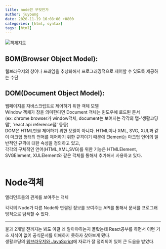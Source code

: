 ```yaml
---
title: node란 무엇인가
author: juyoung
date: 2020-11-19 16:08:00 +0800
categories: [html, syntax]
tags: [html]
---
```


![객체지도](https://s3.ap-northeast-2.amazonaws.com/opentutorials-user-file/module/904/2234.png)
  
  ## BOM(Browser Object Model): 
  웹브라우저의 창이나 프래임을 추상화해서 프로그래밍적으로 제어할 수 있도록 제공하는 수단
<br />  

  ## DOM(Document Object Model): 
웹페이지를 자바스크립트로 제어하기 위한 객체 모델
<br />
Window 객체가 창을 의미한다면 Document 객체는 윈도우에 로드된 문서<br />
(ex: chrome browser가 window객체, document는 보여지는 각각의 탭-'생활코딩탭', 'react api reference탭' 등등)
<br />
DOM은 HTML만을 제어하기 위한 모델이 아니다. HTML이나 XML, SVG, XUL과 같이 마크업 형태의 언어를 제어하기 위한 규격이기 때문에 Element는 마크업 언어의 일반적인 규격에 대한 속성을 정의하고 있고,  
 각각의 구체적인 언어(HTML,XML,SVG)를 위한 기능은 HTMLElement, SVGElement, XULElement와 같은 객체를 통해서 추가해서 사용하고 있다.<br />
<br />

# Node객체
엘리먼트들의 관계를 보여주는 객체  

각각의 Node가 다른 Node와 연결된 정보를 보여주는 API를 통해서 문서를 프로그래밍적으로 탐색할 수 있다.
<br />

- - -

불과 2개월 전까지는 봐도 이걸 왜 알아야하는지 몰랐는데 React공부를 하면서 이런 기초 지식이 없어 공식문서를 이해하지 못하자 찾아보게 됐다.
<br />
생활코딩의 [웹브라우저와 JavaScript](https://opentutorials.org/course/1375/6619)에 자료가 잘 정리되어 있어 큰 도움을 받았다.<br />